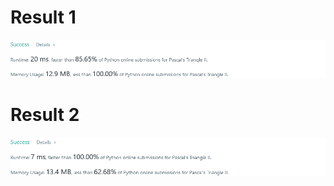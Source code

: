 # Result 1
![Results of Pascals Triangle 2 (less than 100% on memory)](https://github.com/ccbrantley/LeetCode/blob/main/119-PascalsTriangle2/image1.png)

# Result 2
![Results of Pascals Triangle 2 (faster than 100% on time)](https://github.com/ccbrantley/LeetCode/blob/main/119-PascalsTriangle2/image2.png)
